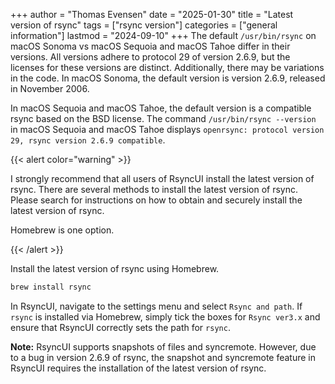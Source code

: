 +++
author = "Thomas Evensen"
date = "2025-01-30"
title =  "Latest version of rsync"
tags = ["rsync version"]
categories = ["general information"]
lastmod = "2024-09-10"
+++
The default `/usr/bin/rsync` on macOS Sonoma vs macOS Sequoia and macOS Tahoe differ in their versions. All versions adhere to protocol 29 of version 2.6.9, but the licenses for these versions are distinct. Additionally, there may be variations in the code. In macOS Sonoma, the default version is version 2.6.9, released in November 2006. 

In macOS Sequoia and macOS Tahoe, the default version is a compatible rsync based on the BSD license. The command `/usr/bin/rsync --version` in macOS Sequoia and macOS Tahoe displays `openrsync: protocol version 29, rsync version 2.6.9 compatible`.

{{< alert color="warning" >}}

I strongly recommend that all users of RsyncUI install the latest version of rsync. There are several methods to install the latest version of rsync. Please search for instructions on how to obtain and securely install the latest version of rsync. 

Homebrew is one option.

{{< /alert >}}

Install the latest version of rsync using Homebrew.

```bash
brew install rsync
```

In RsyncUI, navigate to the settings menu and select `Rsync and path`. If `rsync` is installed via Homebrew, simply tick the boxes for `Rsync ver3.x` and ensure that RsyncUI correctly sets the path for `rsync`.

**Note:**
RsyncUI supports snapshots of files and syncremote. However, due to a bug in version 2.6.9 of rsync, the snapshot and syncremote feature in RsyncUI requires the installation of the latest version of rsync.
